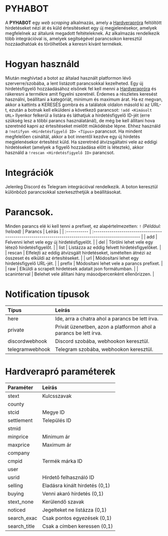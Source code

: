 PYHABOT
=======

A **PYHABOT** egy *web scraping* alkalmazás, amely a [Hardverapróra](https://hardverapro.hu) feltöltött hirdetéseket nézi át és küld értesítéseket egy új megjelenésekor, amelyek megfelelnek az általunk megadott feltételeknek.
Az alkalmazás rendelkezik több integrációval is, amelyek segítségével parancsokon keresztül hozzáadhatóak és törölhetőek a keresni kívánt termékek.

# Hogyan használd
Miután meghívtad a botot az általad használt platformon lévő szerverre/szobába, a lent listázott parancsokkal kezelheted.
Egy új hirdetésfigyelő hozzáadásához elsőnek fel kell menni a [Hardverapróra](https://hardverapro.hu) és rákeresni a termékre amit figyelni szeretnél. Érdemes a részletes keresést használni, beállítani a kategóriát, minimum és maximum árat.
Ha ez megvan, akkor a kattints a KERESÉS gombra és a találatok oldalon másold ki az URL-t, ezután a botnak kell elküldeni a következő parancsot: `!add <Kimásolt URL>`
Ilyenkor felkerül a listára és láthatjuk a hirdetésfigyelő ID-jét (erre szükség lesz a többi parancs használatánál), de még be kell állítani hova szeretnéd kapni az értesítéseket mielőtt működésbe lépne. Ehhez használd a `!notifyon <Hirdetésfigyelő ID> <Típus>` parancsot.
Ha mindent megfelelően csináltál, akkor a bot innentől kezdve egy új hirdetés megjelenésekor értesítést küld. Ha szeretnéd átvizsgáltatni vele az eddigi hirdetéseket (amelyek a figyelő hozzáadása előtt is léteztek), akkor használd a `!rescan <Hirdetésfigyelő ID>` parancsot.

# Integrációk
Jelenleg Discord és Telegram integrációval rendelkezik. A boton keresztül különböző parancsokkal szerkeszthetjük a beállításokat.

# Parancsok.
Minden parancs elé ki kell tenni a prefixet, ez alapértelmezetten: `!` *(Például: !reload)*
| Parancs      | Leírás                                                                                                 |
| :----------- | :----------------------------------------------------------------------------------------------------- |
| add          | Felvenni lehet vele egy új hirdetésfigyelőt.                                                           |
| del          | Törölni lehet vele egy létező hirdetésfigyelőt.                                                        |
| list         | Listázza az eddig felvett hirdetésfigyelőket.                                                          |
| rescan       | Elfelejti az eddig átvizsgált hirdetéseket, ismételten átnézi az összeset és elküldi az értesítéseket. |
| url          | Módosítani lehet egy hirdetésfigyelő URL-jét.                                                          |
| prefix       | Módosítani lehet vele a parancs prefixet.                                                              |
| raw          | Elküldi a scrapelt hirdetések adatait json formátumban.                                                |
| scaninterval | Belehet vele állítani hány másodpercenként ellenőrizzen.                                               |

# Notification típusok
| Típus           | Leírás                                                           |
| :-------------- | :--------------------------------------------------------------- |
| here            | Ide, arra a chatra ahol a parancs be lett írva.                  |
| private         | Privát üzenetben, azon a platformon ahol a parancs be lett írva. |
| discordwebhook  | Discord szobába, webhookon keresztül.                            |
| telegramwebhook | Telegram szobába, webhookon keresztül.                           |

# Hardverapró paraméterek
| Paraméter    | Leírás                         |
| :----------- | :----------------------------- |
| stext        | Kulcsszavak                    |
| county       |
| stcid        | Megye  ID                      |
| settlement   | Település ID                   |
| stmid        |
| minprice     | Minimum ár                     |
| maxprice     | Maximum ár                     |
| company      |
| cmpid        | Termék márka ID                |
| user         |
| usrid        | Hirdető felhasználó ID         |
| selling      | Eladásra kinált hirdetés (0,1) |
| buying       | Venni akaró hirdetés (0,1)     |
| stext_none   | Kerülendő szavak               |
| noticed      | Jegelteket ne listázza (0,1)   |
| search_exac  | Csak pontos egyezések (0,1)    |
| search_title | Csak a címben keressen  (0,1)  |